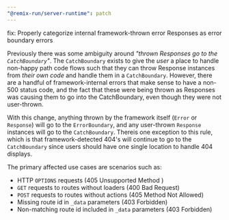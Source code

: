 ```yaml
---
"@remix-run/server-runtime": patch
---
```


fix: Properly categorize internal framework-thrown error Responses as error boundary errors

Previously there was some ambiguity around _"thrown Responses go to the `CatchBoundary`"_.
The `CatchBoundary` exists to give the _user_ a place to handle non-happy path code flows
such that they can throw Response instances from _their own code_ and handle them in a
`CatchBoundary`.  However, there are a handful of framework-internal errors that make
sense to have a non-500 status code, and the fact that these were being thrown as Responses
was causing them to go into the CatchBoundary, even though they were not user-thrown.

With this change, anything thrown by the framework itself (`Error` or `Response`) will
go to the `ErrorBoundary`, and any user-thrown `Response` instances will go to the
`CatchBoundary`.  Thereis  one exception to this rule, which is that framework-detected
404's will continue to go to the `CatchBoundary` since users should have one single
location to handle 404 displays.

The primary affected use cases are scenarios such as:

* HTTP `OPTIONS` requests (405 Unsupported Method )
* `GET` requests to routes without loaders (400 Bad Request)
* `POST` requests to routes without actions (405 Method Not Allowed)
* Missing route id in `_data` parameters (403 Forbidden)
* Non-matching route id included in `_data` parameters (403 Forbidden)
